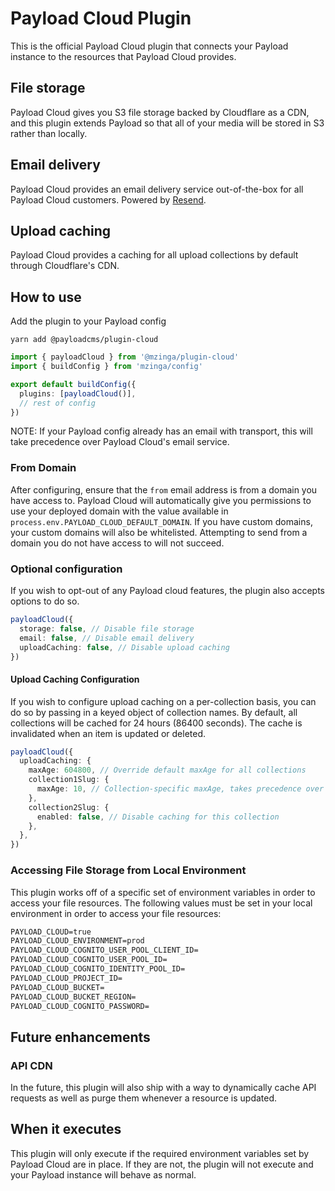 # Payload Cloud Plugin

This is the official Payload Cloud plugin that connects your Payload instance to the resources that Payload Cloud provides.

## File storage

Payload Cloud gives you S3 file storage backed by Cloudflare as a CDN, and this plugin extends Payload so that all of your media will be stored in S3 rather than locally.

## Email delivery

Payload Cloud provides an email delivery service out-of-the-box for all Payload Cloud customers. Powered by [Resend](https://resend.com).

## Upload caching

Payload Cloud provides a caching for all upload collections by default through Cloudflare's CDN.

## How to use

Add the plugin to your Payload config

`yarn add @payloadcms/plugin-cloud`

```ts
import { payloadCloud } from '@mzinga/plugin-cloud'
import { buildConfig } from 'mzinga/config'

export default buildConfig({
  plugins: [payloadCloud()],
  // rest of config
})
```

NOTE: If your Payload config already has an email with transport, this will take precedence over Payload Cloud's email service.

### From Domain

After configuring, ensure that the `from` email address is from a domain you have access to. Payload Cloud will automatically give you permissions to use your deployed domain with the value available in `process.env.PAYLOAD_CLOUD_DEFAULT_DOMAIN`. If you have custom domains, your custom domains will also be whitelisted. Attempting to send from a domain you do not have access to will not succeed.

### Optional configuration

If you wish to opt-out of any Payload cloud features, the plugin also accepts options to do so.

```ts
payloadCloud({
  storage: false, // Disable file storage
  email: false, // Disable email delivery
  uploadCaching: false, // Disable upload caching
})
```

#### Upload Caching Configuration

If you wish to configure upload caching on a per-collection basis, you can do so by passing in a keyed object of collection names. By default, all collections will be cached for 24 hours (86400 seconds). The cache is invalidated when an item is updated or deleted.

```ts
payloadCloud({
  uploadCaching: {
    maxAge: 604800, // Override default maxAge for all collections
    collection1Slug: {
      maxAge: 10, // Collection-specific maxAge, takes precedence over others
    },
    collection2Slug: {
      enabled: false, // Disable caching for this collection
    },
  },
})
```

### Accessing File Storage from Local Environment

This plugin works off of a specific set of environment variables in order to access your file resources. The following values must be set in your local environment in order to access your file resources:

```txt
PAYLOAD_CLOUD=true
PAYLOAD_CLOUD_ENVIRONMENT=prod
PAYLOAD_CLOUD_COGNITO_USER_POOL_CLIENT_ID=
PAYLOAD_CLOUD_COGNITO_USER_POOL_ID=
PAYLOAD_CLOUD_COGNITO_IDENTITY_POOL_ID=
PAYLOAD_CLOUD_PROJECT_ID=
PAYLOAD_CLOUD_BUCKET=
PAYLOAD_CLOUD_BUCKET_REGION=
PAYLOAD_CLOUD_COGNITO_PASSWORD=
```

## Future enhancements

### API CDN

In the future, this plugin will also ship with a way to dynamically cache API requests as well as purge them whenever a resource is updated.

## When it executes

This plugin will only execute if the required environment variables set by Payload Cloud are in place. If they are not, the plugin will not execute and your Payload instance will behave as normal.
